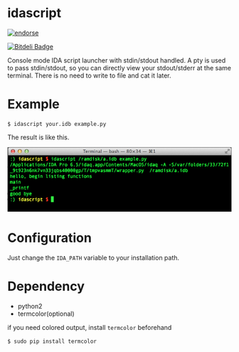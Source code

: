 
# idascript

[![endorse](http://api.coderwall.com/ztrix/endorsecount.png)](http://coderwall.com/ztrix)

[![Bitdeli Badge](https://d2weczhvl823v0.cloudfront.net/zTrix/idascript/trend.png)](https://bitdeli.com/free "Bitdeli Badge")

Console mode IDA script launcher with stdin/stdout handled. A pty is used to pass stdin/stdout, so you can directly view your stdout/stderr at the same terminal. There is no need to write to file and cat it later.

# Example

    $ idascript your.idb example.py 

The result is like this.

![Example Screenshot](scrot.png)

# Configuration

Just change the `IDA_PATH` variable to your installation path.

# Dependency

- python2
- termcolor(optional)

if you need colored output, install `termcolor` beforehand

    $ sudo pip install termcolor
